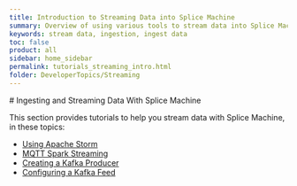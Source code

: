 ```yaml
---
title: Introduction to Streaming Data into Splice Machine
summary: Overview of using various tools to stream data into Splice Machine
keywords: stream data, ingestion, ingest data
toc: false
product: all
sidebar: home_sidebar
permalink: tutorials_streaming_intro.html
folder: DeveloperTopics/Streaming
---
```

<section>
<div class="TopicContent" data-swiftype-index="true" markdown="1">
# Ingesting and Streaming Data With Splice Machine

This section provides tutorials to help you stream data with Splice Machine, in these topics:

* [Using Apache Storm](tutorials_ingest_storm.html)
* [MQTT&#160;Spark Streaming](tutorials_ingest_mqttSpark.html)
* [Creating a Kafka Producer](tutorials_ingest_kafkaproducer.html)
* [Configuring a Kafka Feed](tutorials_ingest_kafkafeed.html)

</div>
</section>
